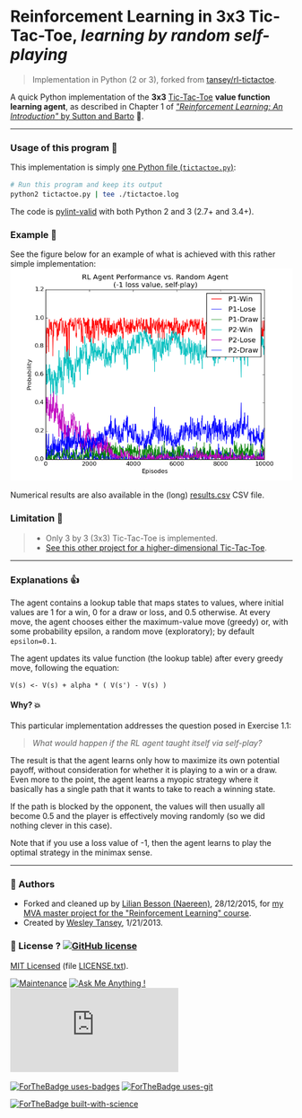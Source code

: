 # Reinforcement Learning in 3x3 Tic-Tac-Toe, *learning by random self-playing*
> Implementation in Python (2 or 3), forked from [tansey/rl-tictactoe](https://github.com/tansey/rl-tictactoe).

A quick Python implementation of the **3x3** [Tic-Tac-Toe](https://en.wikipedia.org/wiki/Tic-Tac-Toe) **value function learning agent**, as described in Chapter 1 of
[*"Reinforcement Learning: An Introduction"* by Sutton and Barto](http://webdocs.cs.ualberta.ca/~sutton/book/the-book.html) :book:.

----

### Usage of this program :memo:
This implementation is simply [one Python file (``tictactoe.py``)](./tictactoe.py):

```bash
# Run this program and keep its output
python2 tictactoe.py | tee ./tictactoe.log
```

The code is [pylint-valid](https://www.pylint.org/) with both Python 2 and 3 (2.7+ and 3.4+).

### Example :muscle:
See the figure below for an example of what is achieved with this rather simple implementation:
![Main example](selfplay_random_-1loss.png "Example of selfplay vs random")

Numerical results are also available in the (long) [results.csv](./results.csv) CSV file.

### Limitation :dizzy:
> - Only 3 by 3 (3x3) Tic-Tac-Toe is implemented.
> - [See this other project for a higher-dimensional Tic-Tac-Toe](http://naereen.github.io/Wesley-Tansey-RL-TicTacToe/).

----

### Explanations :thumbsup:
The agent contains a lookup table that maps states to values, where initial values are 1 for a win, 0 for a draw or loss, and 0.5 otherwise.
At every move, the agent chooses either the maximum-value move (greedy) or, with some probability epsilon, a random move (exploratory); by default ``epsilon=0.1``.

The agent updates its value function (the lookup table) after every greedy move, following the equation:

```
V(s) <- V(s) + alpha * ( V(s') - V(s) )
```

#### Why? :boom:
This particular implementation addresses the question posed in Exercise 1.1:

> *What would happen if the RL agent taught itself via self-play?*

The result is that the agent learns only how to maximize its own potential payoff,
without consideration for whether it is playing to a win or a draw.
Even more to the point, the agent learns a myopic strategy where it basically has a single path that it wants to take to reach a winning state.

If the path is blocked by the opponent, the values will then usually all become 0.5 and the player is effectively moving randomly (so we did nothing clever in this case).

Note that if you use a loss value of -1, then the agent learns to play the optimal strategy in the minimax sense.

----

### :scroll: Authors
- Forked and cleaned up by [Lilian Besson (Naereen)](https://github.com/Naereen), 28/12/2015, for [my MVA master project for the "Reinforcement Learning" course](https://bitbucket.org/lbesson/mva15-project-graph-reinforcement-learning/).
- Created by [Wesley Tansey](https://github.com/tansey/), 1/21/2013.

### :scroll: License ? [![GitHub license](https://img.shields.io/github/license/Naereen/Wesley-Tansey-RL-TicTacToe.svg)](https://github.com/Naereen/Wesley-Tansey-RL-TicTacToe/blob/master/LICENSE)
[MIT Licensed](https://lbesson.mit-license.org/) (file [LICENSE.txt](LICENSE.txt)).

[![Maintenance](https://img.shields.io/badge/Maintained%3F-no-red.svg)](https://GitHub.com/Naereen/Wesley-Tansey-RL-TicTacToe/graphs/commit-activity)
[![Ask Me Anything !](https://img.shields.io/badge/Ask%20me-anything-1abc9c.svg)](https://GitHub.com/Naereen/ama)
[![Analytics](https://ga-beacon.appspot.com/UA-38514290-17/github.com/Naereen/Wesley-Tansey-RL-TicTacToe/README.md?pixel)](https://GitHub.com/Naereen/Wesley-Tansey-RL-TicTacToe/)

[![ForTheBadge uses-badges](http://ForTheBadge.com/images/badges/uses-badges.svg)](http://ForTheBadge.com)
[![ForTheBadge uses-git](http://ForTheBadge.com/images/badges/uses-git.svg)](https://GitHub.com/)

[![ForTheBadge built-with-science](http://ForTheBadge.com/images/badges/built-with-science.svg)](https://GitHub.com/Naereen/)
